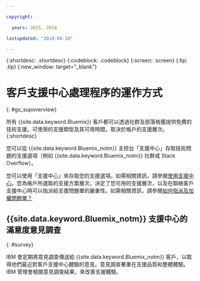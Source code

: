```yaml
---

copyright:

  years: 2015, 2018

lastupdated: "2018-04-16"

---
```



{:shortdesc: .shortdesc}
{:codeblock: .codeblock}
{:screen: .screen}
{:tip: .tip}
{:new_window: target="_blank"}

# 客戶支援中心處理程序的運作方式
{: #gs_supoverview}

所有 {{site.data.keyword.Bluemix}} 客戶都可以透過社群及部落格獲提供免費的技術支援。可使用的支援類型及其可用時間，取決於帳戶的支援層次。
{:shortdesc}

您可以從 {{site.data.keyword.Bluemix_notm}} 主控台「支援中心」存取技術問題的支援選項（例如 {{site.data.keyword.Bluemix_notm}} 社群或 Stack Overflow）。

您可以使用「支援中心」來存取您的支援選項。如需相關資訊，請參閱[使用支援中心](/docs/get-support/howtogetsupport.html#using-avatar)。您為帳戶所選取的支援方案層次，決定了您可用的支援層次，以及在聯絡客戶支援中心時可以指派給支援問題單的嚴重性。如需相關資訊，請參閱[如何指派及加權問題單？](/docs/get-support/ticketweight.html#support-ticket-severity)

## {{site.data.keyword.Bluemix_notm}} 支援中心的滿意度意見調查  
{: #survey}

IBM 會定期將意見調查傳送給 {{site.data.keyword.Bluemix_notm}} 客戶，以取得他們最近對客戶支援中心體驗的意見。意見調查著重在支援品質和整體體驗。IBM 管理會檢閱意見調查結果，來改善支援體驗。
